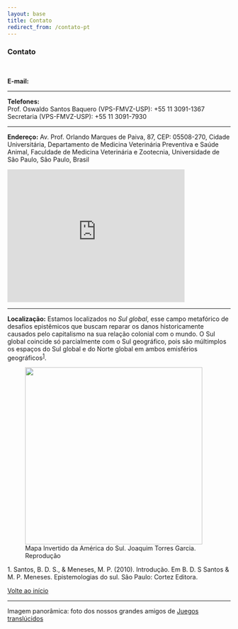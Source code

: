 ```yaml
---
layout: base
title: Contato
redirect_from: /contato-pt
---
```


### Contato
<br>

**E-mail:**

---

**Telefones:**<br>
Prof. Oswaldo Santos Baquero (VPS-FMVZ-USP): +55 11 3091-1367<br>
Secretaria (VPS-FMVZ-USP): +55 11 3091-7930

---

**Endereço:** Av. Prof. Orlando Marques de Paiva, 87, CEP: 05508-270, Cidade Universitária, Departamento de Medicina Veterinária Preventiva e Saúde Animal, Faculdade de Medicina Veterinária e Zootecnia, Universidade de São Paulo, São Paulo, Brasil

<iframe src="https://www.google.com/maps/embed?pb=!1m18!1m12!1m3!1d14627.872072418017!2d-46.74827693297299!3d-23.569592093946003!2m3!1f0!2f0!3f0!3m2!1i1024!2i768!4f13.1!3m3!1m2!1s0x94ce5646c392677b%3A0x8ec8ebc04df7f6c0!2sUSP%20Faculdade%20de%20Medicina%20Veterin%C3%A1ria%20e%20Zootecnia!5e0!3m2!1sen!2sbr!4v1609342481364!5m2!1sen!2sbr" width="400" height="300" frameborder="0" style="border:0;" allowfullscreen="" aria-hidden="false" tabindex="0"></iframe>

---

**Localização:** Estamos localizados no *Sul global*, esse campo metafórico de desafios epistêmicos que buscam reparar os danos historicamente causados pelo capitalismo na sua relação colonial com o mundo. O Sul global coincide só parcialmente com o Sul geográfico, pois são múltimplos os espaços do Sul global e do Norte global em ambos emisférios geográficos<sup>[1](#sul-global)</sup>.
<figure>
<img src="{{site.url}}{{site.baseurl}}/assets/garcia-torres.jpg" width=400 height=auto >
<figcaption>Mapa Invertido da América do Sul. Joaquim Torres Garcia. Reprodução</figcaption>
</figure>

<a class="citacao" name="sul-global">1. Santos, B. D. S., & Meneses, M. P. (2010). Introdução. Em B. D. S Santos & M. P. Meneses. Epistemologias do sul. São Paulo: Cortez Editora.</a>

[Volte ao início](#top)

---

Imagem panorâmica: foto dos nossos grandes amigos de [Juegos translúcidos](https://www.juegostranslucidos.com/)

